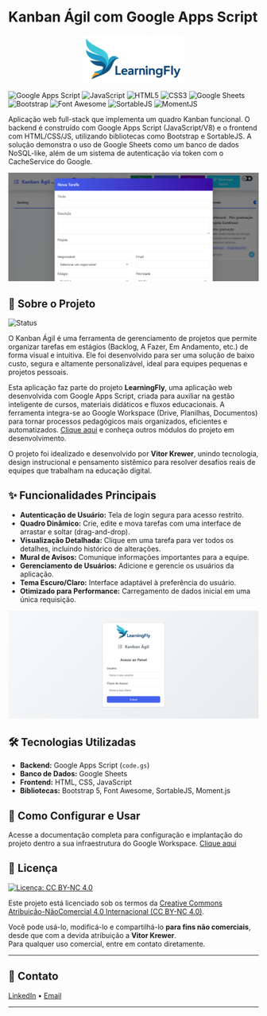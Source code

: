 # Kanban Ágil com Google Apps Script
<p align="center">
  <img src="docs/images/logo-learning-fly-full.png" alt="Logo do LearningFly" width="200">
</p>

![Google Apps Script](https://img.shields.io/badge/Google%20Apps%20Script-4285F4?style=for-the-badge&logo=google&logoColor=white)
![JavaScript](https://img.shields.io/badge/JavaScript-F7DF1E?style=for-the-badge&logo=javascript&logoColor=black)
![HTML5](https://img.shields.io/badge/HTML5-E34F26?style=for-the-badge&logo=html5&logoColor=white)
![CSS3](https://img.shields.io/badge/CSS3-1572B6?style=for-the-badge&logo=css3&logoColor=white)
![Google Sheets](https://img.shields.io/badge/Google%20Sheets-34A853?style=for-the-badge&logo=google-sheets&logoColor=white)
![Bootstrap](https://img.shields.io/badge/Bootstrap-7952B3?style=for-the-badge&logo=bootstrap&logoColor=white)
![Font Awesome](https://img.shields.io/badge/Font%20Awesome-528DD7?style=for-the-badge&logo=font-awesome&logoColor=white)
![SortableJS](https://img.shields.io/badge/SortableJS-212529?style=for-the-badge&logo=js&logoColor=white)
![MomentJS](https://img.shields.io/badge/MomentJS-212529?style=for-the-badge&logo=js&logoColor=white)

Aplicação web full-stack que implementa um quadro Kanban funcional. O backend é construído com Google Apps Script (JavaScript/V8) e o frontend com HTML/CSS/JS, utilizando bibliotecas como Bootstrap e SortableJS. A solução demonstra o uso de Google Sheets como um banco de dados NoSQL-like, além de um sistema de autenticação via token com o CacheService do Google.

<p align="center">
  <img src="docs/images/Screenshot_2_kanbanAgil.png" alt="Screenshot kanbanAgil" width="800">
</p>

## 🎯 Sobre o Projeto
![Status](https://img.shields.io/badge/status-ativo-brightgreen?style=for-the-badge)

O Kanban Ágil é uma ferramenta de gerenciamento de projetos que permite organizar tarefas em estágios (Backlog, A Fazer, Em Andamento, etc.) de forma visual e intuitiva. Ele foi desenvolvido para ser uma solução de baixo custo, segura e altamente personalizável, ideal para equipes pequenas e projetos pessoais.

Esta aplicação faz parte do projeto **LearningFly**, uma aplicação web desenvolvida com Google Apps Script, criada para auxiliar na gestão inteligente de cursos, materiais didáticos e fluxos educacionais. A ferramenta integra-se ao Google Workspace (Drive, Planilhas, Documentos) para tornar processos pedagógicos mais organizados, eficientes e automatizados. [Clique aqui](https://github.com/vitorkrewer/learning-fly-gapps) e conheça outros módulos do projeto em desenvolvimento.

O projeto foi idealizado e desenvolvido por **Vitor Krewer**, unindo tecnologia, design instrucional e pensamento sistêmico para resolver desafios reais de equipes que trabalham na educação digital.

## ✨ Funcionalidades Principais

* **Autenticação de Usuário:** Tela de login segura para acesso restrito.
* **Quadro Dinâmico:** Crie, edite e mova tarefas com uma interface de arrastar e soltar (drag-and-drop).
* **Visualização Detalhada:** Clique em uma tarefa para ver todos os detalhes, incluindo histórico de alterações.
* **Mural de Avisos:** Comunique informações importantes para a equipe.
* **Gerenciamento de Usuários:** Adicione e gerencie os usuários da aplicação.
* **Tema Escuro/Claro:** Interface adaptável à preferência do usuário.
* **Otimizado para Performance:** Carregamento de dados inicial em uma única requisição.

<p align="center">
  <img src="docs/images/Screenshot_1_kanbanAgil.png" alt="Screenshot kanbanAgil" width="800">
</p>

## 🛠️ Tecnologias Utilizadas

* **Backend:** Google Apps Script (`code.gs`)
* **Banco de Dados:** Google Sheets
* **Frontend:** HTML, CSS, JavaScript
* **Bibliotecas:** Bootstrap 5, Font Awesome, SortableJS, Moment.js

## 🚀 Como Configurar e Usar

Acesse a documentação completa para configuração e implantação do projeto dentro a sua infraestrutura do Google Workspace.  [Clique aqui](docs/index.md)


## 📄 Licença

[![Licença: CC BY-NC 4.0](https://licensebuttons.net/l/by-nc/4.0/88x31.png)](https://creativecommons.org/licenses/by-nc/4.0/)

Este projeto está licenciado sob os termos da [Creative Commons Atribuição-NãoComercial 4.0 Internacional (CC BY-NC 4.0)](https://creativecommons.org/licenses/by-nc/4.0/).

Você pode usá-lo, modificá-lo e compartilhá-lo **para fins não comerciais**, desde que com a devida atribuição a **Vitor Krewer**.  
Para qualquer uso comercial, entre em contato diretamente.

---

## 🤝 Contato

[LinkedIn](https://www.linkedin.com/in/vitorkrewer) • [Email](mailto:vitormkrewer@gmail.com)

---
